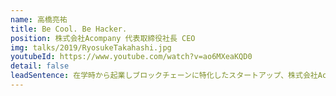 ```yaml
---
name: 高橋亮祐
title: Be Cool. Be Hacker.
position: 株式会社Acompany 代表取締役社長 CEO
img: talks/2019/RyosukeTakahashi.jpg
youtubeId: https://www.youtube.com/watch?v=ao6MXeaKQD0
detail: false
leadSentence: 在学時から起業しブロックチェーンに特化したスタートアップ、株式会社Acompanyの代表を務める。大学時代にはヒッチハイク旅、エンジニア活動、コミュニティの立ち上げ、そして学生起業。様々な活動を行ってきた彼が語る自分自身の在り方とは。
---
```

